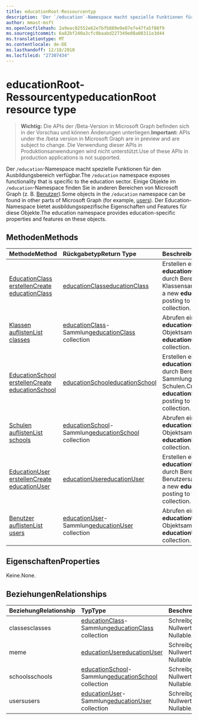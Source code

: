 ```yaml
---
title: educationRoot-Ressourcentyp
description: 'Der `/education`-Namespace macht spezielle Funktionen für den Ausbildungsbereich verfügbar. '
author: mmast-msft
ms.openlocfilehash: 2a9eac02552e62e7bfb889e9e87efe47fa5f88f9
ms.sourcegitcommit: 6a82bf240a3cfc0baabd227349e08a08311e3d44
ms.translationtype: MT
ms.contentlocale: de-DE
ms.lasthandoff: 12/18/2018
ms.locfileid: "27307434"
---
```

# <a name="educationroot-resource-type"></a><span data-ttu-id="aeece-103">educationRoot-Ressourcentyp</span><span class="sxs-lookup"><span data-stu-id="aeece-103">educationRoot resource type</span></span>

> <span data-ttu-id="aeece-104">**Wichtig:** Die APIs der /Beta-Version in Microsoft Graph befinden sich in der Vorschau und können Änderungen unterliegen.</span><span class="sxs-lookup"><span data-stu-id="aeece-104">**Important:** APIs under the /beta version in Microsoft Graph are in preview and are subject to change.</span></span> <span data-ttu-id="aeece-105">Die Verwendung dieser APIs in Produktionsanwendungen wird nicht unterstützt.</span><span class="sxs-lookup"><span data-stu-id="aeece-105">Use of these APIs in production applications is not supported.</span></span>

<span data-ttu-id="aeece-106">Der `/education`-Namespace macht spezielle Funktionen für den Ausbildungsbereich verfügbar.</span><span class="sxs-lookup"><span data-stu-id="aeece-106">The `/education` namespace exposes functionality that is specific to the education sector.</span></span> <span data-ttu-id="aeece-107">Einige Objekte im `/education`-Namespace finden Sie in anderen Bereichen von Microsoft Graph (z. B. [Benutzer](user.md)).</span><span class="sxs-lookup"><span data-stu-id="aeece-107">Some objects in the `/education` namespace can be found in other parts of Microsoft Graph (for example, [users](user.md)).</span></span> <span data-ttu-id="aeece-108">Der Education-Namespace bietet ausbildungsspezifische Eigenschaften und Features für diese Objekte.</span><span class="sxs-lookup"><span data-stu-id="aeece-108">The education namespace provides education-specific properties and features on these objects.</span></span>

## <a name="methods"></a><span data-ttu-id="aeece-109">Methoden</span><span class="sxs-lookup"><span data-stu-id="aeece-109">Methods</span></span>

| <span data-ttu-id="aeece-110">Methode</span><span class="sxs-lookup"><span data-stu-id="aeece-110">Method</span></span>           | <span data-ttu-id="aeece-111">Rückgabetyp</span><span class="sxs-lookup"><span data-stu-id="aeece-111">Return Type</span></span>    |<span data-ttu-id="aeece-112">Beschreibung</span><span class="sxs-lookup"><span data-stu-id="aeece-112">Description</span></span>|
|:---------------|:--------|:----------|
|[<span data-ttu-id="aeece-113">EducationClass erstellen</span><span class="sxs-lookup"><span data-stu-id="aeece-113">Create educationClass</span></span>](../api/educationroot-post-classes.md) |[<span data-ttu-id="aeece-114">educationClass</span><span class="sxs-lookup"><span data-stu-id="aeece-114">educationClass</span></span>](educationclass.md)| <span data-ttu-id="aeece-115">Erstellen eines neuen **educationClass**-Objekts durch Bereitstellen in die Klassensammlung.</span><span class="sxs-lookup"><span data-stu-id="aeece-115">Create a new **educationClass** by posting to the classes collection.</span></span>|
|[<span data-ttu-id="aeece-116">Klassen auflisten</span><span class="sxs-lookup"><span data-stu-id="aeece-116">List classes</span></span>](../api/educationroot-list-classes.md) |<span data-ttu-id="aeece-117">[educationClass](educationclass.md)-Sammlung</span><span class="sxs-lookup"><span data-stu-id="aeece-117">[educationClass](educationclass.md) collection</span></span>| <span data-ttu-id="aeece-118">Abrufen einer **educationClass**-Objektsammlung.</span><span class="sxs-lookup"><span data-stu-id="aeece-118">Get an **educationClass** object collection.</span></span>|
|[<span data-ttu-id="aeece-119">EducationSchool erstellen</span><span class="sxs-lookup"><span data-stu-id="aeece-119">Create educationSchool</span></span>](../api/educationroot-post-schools.md) |[<span data-ttu-id="aeece-120">educationSchool</span><span class="sxs-lookup"><span data-stu-id="aeece-120">educationSchool</span></span>](educationschool.md)| <span data-ttu-id="aeece-121">Erstellen eines neuen **educationSchool**-Objekts durch Bereitstellen in der Sammlung der Schulen.</span><span class="sxs-lookup"><span data-stu-id="aeece-121">Create a new **educationSchool** by posting to the schools collection.</span></span>|
|[<span data-ttu-id="aeece-122">Schulen auflisten</span><span class="sxs-lookup"><span data-stu-id="aeece-122">List schools</span></span>](../api/educationroot-list-schools.md) |<span data-ttu-id="aeece-123">[educationSchool](educationschool.md)-Sammlung</span><span class="sxs-lookup"><span data-stu-id="aeece-123">[educationSchool](educationschool.md) collection</span></span>| <span data-ttu-id="aeece-124">Abrufen einer **educationSchool**-Objektsammlung.</span><span class="sxs-lookup"><span data-stu-id="aeece-124">Get an **educationSchool** object collection.</span></span>|
|[<span data-ttu-id="aeece-125">EducationUser erstellen</span><span class="sxs-lookup"><span data-stu-id="aeece-125">Create educationUser</span></span>](../api/educationroot-post-users.md) |[<span data-ttu-id="aeece-126">educationUser</span><span class="sxs-lookup"><span data-stu-id="aeece-126">educationUser</span></span>](educationuser.md)| <span data-ttu-id="aeece-127">Erstellen eines neuen **educationUser**-Objekts durch Bereitstellen in der Benutzersammlung.</span><span class="sxs-lookup"><span data-stu-id="aeece-127">Create a new **educationUser** by posting to the users collection.</span></span>|
|[<span data-ttu-id="aeece-128">Benutzer auflisten</span><span class="sxs-lookup"><span data-stu-id="aeece-128">List users</span></span>](../api/educationroot-list-users.md) |<span data-ttu-id="aeece-129">[educationUser](educationuser.md)-Sammlung</span><span class="sxs-lookup"><span data-stu-id="aeece-129">[educationUser](educationuser.md) collection</span></span>| <span data-ttu-id="aeece-130">Abrufen einer **educationUser**-Objektsammlung.</span><span class="sxs-lookup"><span data-stu-id="aeece-130">Get an **educationUser** object collection.</span></span>|

## <a name="properties"></a><span data-ttu-id="aeece-131">Eigenschaften</span><span class="sxs-lookup"><span data-stu-id="aeece-131">Properties</span></span>
<span data-ttu-id="aeece-132">Keine.</span><span class="sxs-lookup"><span data-stu-id="aeece-132">None.</span></span>

## <a name="relationships"></a><span data-ttu-id="aeece-133">Beziehungen</span><span class="sxs-lookup"><span data-stu-id="aeece-133">Relationships</span></span>
| <span data-ttu-id="aeece-134">Beziehung</span><span class="sxs-lookup"><span data-stu-id="aeece-134">Relationship</span></span> | <span data-ttu-id="aeece-135">Typ</span><span class="sxs-lookup"><span data-stu-id="aeece-135">Type</span></span>   |<span data-ttu-id="aeece-136">Beschreibung</span><span class="sxs-lookup"><span data-stu-id="aeece-136">Description</span></span>|
|:---------------|:--------|:----------|
|<span data-ttu-id="aeece-137">classes</span><span class="sxs-lookup"><span data-stu-id="aeece-137">classes</span></span>|<span data-ttu-id="aeece-138">[educationClass](educationclass.md)-Sammlung</span><span class="sxs-lookup"><span data-stu-id="aeece-138">[educationClass](educationclass.md) collection</span></span>| <span data-ttu-id="aeece-p103">Schreibgeschützt. Lässt Nullwerte zu.</span><span class="sxs-lookup"><span data-stu-id="aeece-p103">Read-only. Nullable.</span></span>|
|<span data-ttu-id="aeece-141">me</span><span class="sxs-lookup"><span data-stu-id="aeece-141">me</span></span>|[<span data-ttu-id="aeece-142">educationUser</span><span class="sxs-lookup"><span data-stu-id="aeece-142">educationUser</span></span>](educationuser.md)| <span data-ttu-id="aeece-p104">Schreibgeschützt. Lässt Nullwerte zu.</span><span class="sxs-lookup"><span data-stu-id="aeece-p104">Read-only. Nullable.</span></span>|
|<span data-ttu-id="aeece-145">schools</span><span class="sxs-lookup"><span data-stu-id="aeece-145">schools</span></span>|<span data-ttu-id="aeece-146">[educationSchool](educationschool.md)-Sammlung</span><span class="sxs-lookup"><span data-stu-id="aeece-146">[educationSchool](educationschool.md) collection</span></span>| <span data-ttu-id="aeece-p105">Schreibgeschützt. Lässt Nullwerte zu.</span><span class="sxs-lookup"><span data-stu-id="aeece-p105">Read-only. Nullable.</span></span>|
|<span data-ttu-id="aeece-149">users</span><span class="sxs-lookup"><span data-stu-id="aeece-149">users</span></span>|<span data-ttu-id="aeece-150">[educationUser](educationuser.md)-Sammlung</span><span class="sxs-lookup"><span data-stu-id="aeece-150">[educationUser](educationuser.md) collection</span></span>| <span data-ttu-id="aeece-p106">Schreibgeschützt. Lässt Nullwerte zu.</span><span class="sxs-lookup"><span data-stu-id="aeece-p106">Read-only. Nullable.</span></span>|

<!-- uuid: 8fcb5dbc-d5aa-4681-8e31-b001d5168d79
2015-10-25 14:57:30 UTC -->
<!-- {
  "type": "#page.annotation",
  "description": "educationRoot resource",
  "keywords": "",
  "section": "documentation",
  "tocPath": ""
}-->